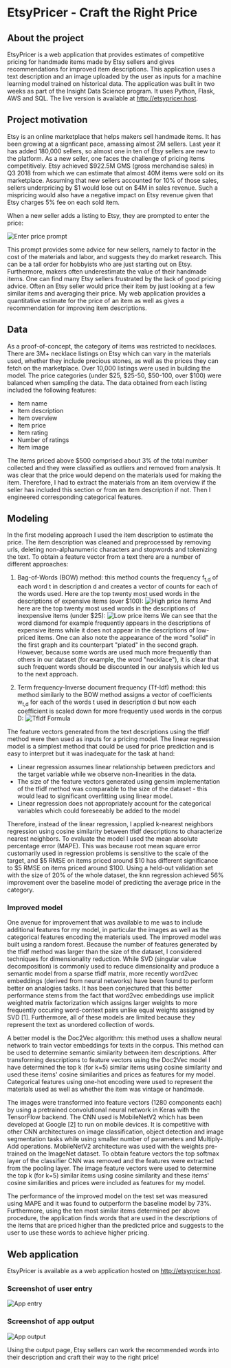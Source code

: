 # EtsyPricer - Craft the Right Price

## About the project

EtsyPricer is a web application that provides estimates of competitive pricing for handmade items made by Etsy sellers and gives recommendations for improved item descriptions. This application uses a text description and an image uploaded by the user as inputs for a machine learning model trained on historical data. The application was built in two weeks as part of the Insight Data Science program. It uses Python, Flask, AWS and SQL. The live version is available at http://etsypricer.host.

## Project motivation
Etsy is an online marketplace that helps makers sell handmade items. It has been growing at a signficant pace, amassing almost 2M sellers. Last year it has added 180,000 sellers, so almost one in ten of Etsy sellers are new to the platform. As a new seller, one faces the challenge of pricing items competitively. Etsy achieved $922.5M GMS (gross merchandise sales) in Q3 2018 from which we can estimate that almost 40M items were sold on its marketplace. Assuming that new sellers accounted for 10% of those sales, sellers underpricing by $1 would lose out on $4M in sales revenue. Such a mispricing would also have a negative impact on Etsy revenue given that Etsy charges 5% fee on each sold item.

When a new seller adds a listing to Etsy, they are prompted to enter the price:

![Enter price prompt](imgs/enterprice.png)

This prompt provides some advice for new sellers, namely to factor in the cost of the materials and labor, and suggests they do market research. This can be a tall order for hobbyists who are just starting out on Etsy. Furthermore, makers often underestimate the value of their handmade items. One can find many Etsy sellers frustrated by the lack of good pricing advice. Often an Etsy seller would price their item by just looking at a few similar items and averaging their price. My web application provides a quantitative estimate for the price of an item as well as gives a recommendation for improving item descriptions.

## Data
As a proof-of-concept, the category of items was restricted to necklaces. There are 3M+ necklace listings on Etsy which can vary in the materials used, whether they include precious stones, as well as the prices they can fetch on the marketplace. Over 10,000 listings were used in building the model. The price categories (under $25, $25-50, $50-100, over $100) were balanced when sampling the data. The data obtained from each listing included the following features:

* Item name
* Item description
* Item overview
* Item price
* Item rating
* Number of ratings
* Item image

The items priced above $500 comprised about 3% of the total number collected and they were classified as outliers and removed from analysis. It was clear that the price would depend on the materials used for making the item. Therefore, I had to extract the materials from an item overview if the seller has included this section or from an item description if not. Then I engineered corresponding categorical features. 

## Modeling
In the first modeling approach I used the item description to estimate the price. The item description was cleaned and preprocessed by removing urls, deleting non-alphanumeric characters and stopwords and tokenizing the text. To obtain a feature vector from a text there are a number of different approaches:

1. Bag-of-Words (BOW) method: this method counts the frequency f<sub>t,d</sub> of each word t in description d and creates a vector of counts for each of the words used. Here are the top twenty most used words in the descriptions of expensive items (over $100):
![High price items](imgs/disthiprice.png)
And here are the top twenty most used words in the descriptions of inexpensive items (under $25):
![Low price items](imgs/distloprice.png)
We can see that the word diamond for example frequently appears in the descriptions of expensive items while it does not appear in the descriptions of low-priced items. One can also note the appearance of the word "solid" in the first graph and its counterpart "plated" in the second graph. However, because some words are used much more frequently than others in our dataset (for example, the word "necklace"), it is clear that such frequent words should be discounted in our analysis which led us to the next approach.

2. Term frequency-Inverse document frequency (Tf-Idf) method: this method similarly to the BOW method assigns a vector of coefficients w<sub>t,d</sub> for each of the words t used in description d but now each coefficient is scaled down for more frequently used words in the corpus D:
![TfIdf Formula](imgs/tfidf.gif)

The feature vectors generated from the text descriptions using the tfidf method were then used as inputs for a pricing model. The linear regression model is a simplest method that could be used for price prediction and is easy to interpret but it was inadequate for the task at hand:
* Linear regression assumes linear relationship between predictors and the target variable while we observe non-linearities in the data.
* The size of the feature vectors generated using gensim implementation of the tfidf method was comparable to the size of the dataset - this would lead to significant overfitting using linear model.
* Linear regression does not appropriately account for the categorical variables which could foreseeably be added to the model

Therefore, instead of the linear regression, I applied k-nearest neighbors regression using cosine similarity between tfidf descriptions to characterize nearest neighbors. To evaluate the model I used the mean absolute percentage error (MAPE). This was because root mean square error customarily used in regression problems is sensitive to the scale of the target, and $5 RMSE on items priced around $10 has different significance to $5 RMSE on items priced around $100. Using a held-out validation set with the size of 20% of the whole dataset, the knn regression achieved 56% improvement over the baseline model of predicting the average price in the category.

### Improved model 
One avenue for improvement that was available to me was to include additional features for my model, in particular the images as well as the categorical features encoding the materials used. The improved model was built using a random forest. Because the number of features generated by the tfidf method was larger than the size of the dataset, I considered techniques for dimensionality reduction. While SVD (singular value decomposition) is commonly used to reduce dimensionality and produce a semantic model from a sparse tfidf matrix, more recently word2vec embeddings (derived from neural networks) have been found to perform better on analogies tasks. It has been conjectured that this better performance stems from the fact that word2vec embeddings use implicit weighted matrix factorization which assigns larger weights to more frequently occuring word-context pairs unlike equal weights assigned by SVD [1]. Furthermore, all of these models are limited because they represent the text as unordered collection of words. 

A better model is the Doc2Vec algorithm: this method uses a shallow neural network to train vector embeddings for texts in the corpus. This method can be used to determine semantic similarity between item descriptions. After transforming descriptions to feature vectors using the Doc2Vec model I have determined the top k (for k=5) similar items using cosine similarity and used these items' cosine similarities and prices as features for my model. Categorical features using one-hot encoding were used to represent the materials used as well as whether the item was vintage or handmade.

The images were transformed into feature vectors (1280 components each) by using a pretrained convolutional neural network in Keras with the TensorFlow backend. The CNN used is MobileNetV2 which has been developed at Google [2] to run on mobile devices. It is competitive with other CNN architectures on image classification, object detection and image segmentation tasks while using smaller number of parameters and Multiply-Add operations. MobileNetV2 architecture was used with the weights pre-trained on the ImageNet dataset. To obtain feature vectors the top softmax layer of the classifier CNN was removed and the features were extracted from the pooling layer. The image feature vectors were used to determine the top k (for k=5) similar items using cosine similarity and these items' cosine similarities and prices were included as features for my model.

The performance of the improved model on the test set was measured using MAPE and it was found to outperform the baseline model by 73%. Furthermore, using the ten most similar items determined per above procedure, the application finds words that are used in the descriptions of the items that are priced higher than the predicted price and suggests to the user to use these words to achieve higher pricing.

## Web application
EtsyPricer is available as a web application hosted on http://etsypricer.host.

### Screenshot of user entry
![App entry](imgs/appentry.png)

### Screenshot of app output
![App output](imgs/appoutput.png)

Using the output page, Etsy sellers can work the recommended words into their description and craft their way to the right price!


